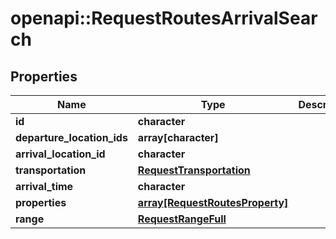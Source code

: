 # openapi::RequestRoutesArrivalSearch

## Properties
Name | Type | Description | Notes
------------ | ------------- | ------------- | -------------
**id** | **character** |  | 
**departure_location_ids** | **array[character]** |  | 
**arrival_location_id** | **character** |  | 
**transportation** | [**RequestTransportation**](RequestTransportation.md) |  | 
**arrival_time** | **character** |  | 
**properties** | [**array[RequestRoutesProperty]**](RequestRoutesProperty.md) |  | 
**range** | [**RequestRangeFull**](RequestRangeFull.md) |  | [optional] 


